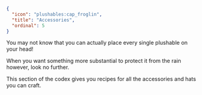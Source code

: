 ```json
{
  "icon": "plushables:cap_froglin",
  "title": "Accessories",
  "ordinal": 5
}
```

You may not know that you can actually place every single plushable on your head!


When you want something more substantial to protect it from the rain however, look no further.


This section of the codex gives you recipes for all the accessories and hats you can craft.
